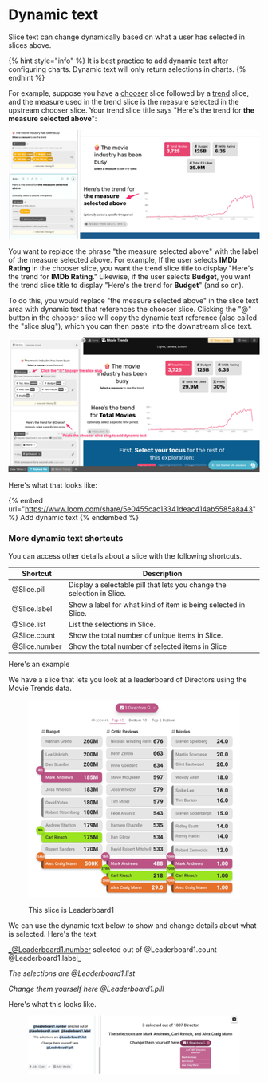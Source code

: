 # Dynamic text

Slice text can change dynamically based on what a user has selected in slices above.

{% hint style="info" %}
It is best practice to add dynamic text after configuring charts. Dynamic text will only return selections in charts.&#x20;
{% endhint %}

For example, suppose you have a [chooser](../charts/data-card.md) slice followed by a [trend](../charts/trend.md) slice, and the measure used in the trend slice is the measure selected in the upstream chooser slice. Your trend slice title says "Here's the trend for **the measure selected above**":

![The trend slice has a static title. Let's make it dynamic.](<../../../.gitbook/assets/image (151).png>)

You want to replace the phrase "the measure selected above" with the label of the measure selected above. For example, If the user selects **IMDb Rating** in the chooser slice, you want the trend slice title to display "Here's the trend for **IMDb Rating**." Likewise, if the user selects **Budget**, you want the trend slice title to display "Here's the trend for **Budget**" (and so on). &#x20;

To do this, you would replace "the measure selected above" in the slice text area with dynamic text that references the chooser slice. Clicking the "@" button in the chooser slice will copy the dynamic text reference (also called the "slice slug"), which you can then paste into the downstream slice text.

![The trend slice now has dynamic text that displays the selection made in the measure chooser slice](<../../../.gitbook/assets/image (287).png>)

Here's what that looks like:

{% embed url="https://www.loom.com/share/5e0455cac13341deac414ab5585a8a43" %}
Add dynamic text
{% endembed %}

### More dynamic text shortcuts

You can access other details about a slice with the following shortcuts.

| Shortcut      | Description                                                            |
| ------------- | ---------------------------------------------------------------------- |
| @Slice.pill   | Display a selectable pill that lets you change the selection in Slice. |
| @Slice.label  | Show a label for what kind of item is being selected in Slice.         |
| @Slice.list   | List the selections in Slice.                                          |
| @Slice.count  | Show the total number of unique items in  Slice.                       |
| @Slice.number | Show the total number of selected items in Slice                       |

Here's an example

We have a slice that lets you look at a leaderboard of Directors using the Movie Trends data.&#x20;

<figure><img src="../../../.gitbook/assets/image (26).png" alt=""><figcaption><p>This slice is Leaderboard1</p></figcaption></figure>

We can use the dynamic text below to show and change details about what is selected. Here's the text

_@Leaderboard1.number selected out of @Leaderboard1.count @Leaderboard1.label_

_The selections are @Leaderboard1.list_

_Change them yourself here @Leaderboard1.pill_



Here's what this looks like.

<figure><img src="../../../.gitbook/assets/image (1) (1).png" alt=""><figcaption></figcaption></figure>
